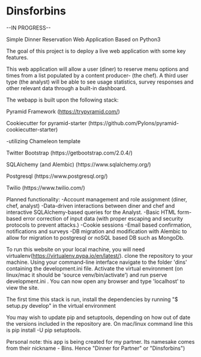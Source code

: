 # Dinsforbins

--IN PROGRESS--

Simple Dinner Reservation Web Application Based on Python3

The goal of this project is to deploy a live web application with some key features.

This web application will allow a user (diner) to reserve menu options and times from a list populated by a content producer- (the chef). A third user type (the analyst) will be able to see usage statistics, survey responses and other relevant data through a built-in dashboard.

The webapp is built upon the following stack:

Pyramid Framework (https://trypyramid.com/)
<p>  Cookiecutter for pyramid-starter (https://github.com/Pylons/pyramid-cookiecutter-starter)
<p>   -utilizing Chameleon template
<p>Twitter Bootstrap (https://getbootstrap.com/2.0.4/)
<p>SQLAlchemy (and Alembic) (https://www.sqlalchemy.org/)
<p>Postgresql (https://www.postgresql.org/)
<p>Twilio (https://www.twilio.com/)

Planned functionality:
-Account management and role assignment (diner, chef, analyst)
-Data-driven interactions between diner and chef and interactive SQLAlchemy-based queries for the Analyst.
-Basic HTML form-based error correction of input data (with proper escaping and security protocols to prevent attacks.)
-Cookie sessions
-Email based confirmation, notifications and surveys
-DB migration and modification with Alembic to allow for migration to postgresql or noSQL based DB such as MongoDb.

To run this website on your local machine, you will need virtualenv(https://virtualenv.pypa.io/en/latest/). clone the repository to your machine. Using your command-line interface navigate to the folder 'dins' containing the development.ini file. Activate the virtual environment (on linux/mac it should be 'source venv/bin/activate') and run pserve development.ini . You can now open any browser and type 'localhost' to view the site.

The first time this stack is run, install the dependencies by running "$ setup.py develop" in the virtual environment

You may wish to update pip and setuptools, depending on how out of date the versions included in the repository are. On mac/linux command line this is pip install -U pip setuptools.

Personal note: this app is being created for my partner. Its namesake comes from their nickname - Bins. Hence "Dinner for Partner" or "Dinsforbins")
